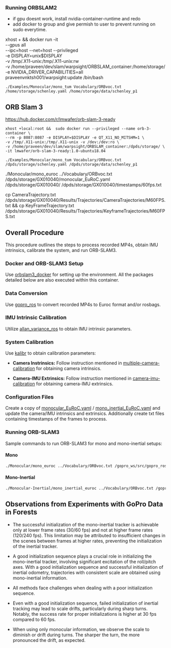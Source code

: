 
### Running ORBSLAM2

- if gpu doesnt work, install nvidia-container-runtime and redo
- add docker to group and give permish to user to prevent running on sudo everytime.


xhost + && docker run -it \
--gpus all \
--ipc=host --net=host --privileged \
-e DISPLAY=unix$DISPLAY \
-v /tmp/.X11-unix:/tmp/.X11-unix:rw \
-v /home/praveen/dev/slam/warpsight/ORBSLAM_container:/home/storage/ \
-e NVIDIA_DRIVER_CAPABILITIES=all \
praveenvnktsh001/warpsight:update /bin/bash


```
./Examples/Monocular/mono_tum Vocabulary/ORBvoc.txt /home/storage/schenley.yaml /home/storage/data/schenley_p1
```


## ORB Slam 3

https://hub.docker.com/r/lmwafer/orb-slam-3-ready

```
xhost +local:root &&  sudo docker run --privileged --name orb-3-container \
--rm -p 8087:8087 -e DISPLAY=$DISPLAY -e QT_X11_NO_MITSHM=1 \
-v /tmp/.X11-unix:/tmp/.X11-unix -v /dev:/dev:ro \
-v /home/praveen/dev/slam/warpsight/ORBSLAM_container:/dpds/storage/ \
-it lmwafer/orb-slam-3-ready:1.0-ubuntu18.04 
```

```
./Examples/Monocular/mono_tum Vocabulary/ORBvoc.txt /dpds/storage/schenley.yaml /dpds/storage/data/schenley_p1
```


<!-- EUROC -->
./Monocular/mono_euroc ../Vocabulary/ORBvoc.txt /dpds/storage/GX010040/monocular_EuRoC.yaml /dpds/storage/GX010040/ /dpds/storage/GX010040/timestamps/60fps.txt

cp CameraTrajectory.txt /dpds/storage/GX010040/Results/Trajectories/CameraTrajectories/M60FPS.txt && cp KeyFrameTrajectory.txt /dpds/storage/GX010040/Results/Trajectories/KeyframeTrajectories/M60FPS.txt

## Overall Procedure

This procedure outlines the steps to process recorded MP4s, obtain IMU intrinsics, calibrate the system, and run ORB-SLAM3.

### Docker and ORB-SLAM3 Setup

Use [orbslam3_docker](https://github.com/jahaniam/orbslam3_docker) for setting up the environment. All the packages detailed below are also executed within this container.


### Data Conversion

Use [gopro_ros](https://github.com/AutonomousFieldRoboticsLab/gopro_ros) to convert recorded MP4s to Euroc format and/or rosbags.

### IMU Intrinsic Calibration

Utilize [allan_variance_ros](https://github.com/ori-drs/allan_variance_ros) to obtain IMU intrinsic parameters.

### System Calibration

Use [kalibr](https://github.com/ethz-asl/kalibr) to obtain calibration parameters:

- **Camera Instrinsics:**
  Follow instruction mentioned in [multiple-camera-calibration](https://github.com/ethz-asl/kalibr/wiki/multiple-camera-calibration) for obtaining camera intrinsics.

- **Camera-IMU Extrinsics:**
  Follow instruction mentioned  in [camera-imu-calibration](https://github.com/ethz-asl/kalibr/wiki/camera-imu-calibration) for obtaining camera-IMU extrinsics.


### Configuration Files 

Create a copy of [monocular_EuRoC.yaml](config%2Fmonocular_EuRoC.yaml) / [mono_inertial_EuRoC.yaml](config%2Fmono_inertial_EuRoC.yaml) and update the camera/IMU intrinsics and extrinsics. Additionally create txt files containing timestamps of the frames to process. 

### Running ORB-SLAM3

Sample commands to run ORB-SLAM3 for mono and mono-inertial setups:

#### Mono

```bash
./Monocular/mono_euroc ../Vocabulary/ORBvoc.txt /gopro_ws/src/gopro_ros/data/GX010035/EuRoC.yaml /gopro_ws/src/gopro_ros/data/GX010035 /gopro_ws/src/gopro_ros/data/GX010035/EuRoC_timestamps_30fps.txt
```

#### Mono-Inertial

```bash
./Monocular-Inertial/mono_inertial_euroc ../Vocabulary/ORBvoc.txt /gopro_ws/src/gopro_ros/data/GX010035/EuRoC_MI.yaml /gopro_ws/src/gopro_ros/data/GX010035 /gopro_ws/src/gopro_ros/data/GX010035/EuRoC_timestamps_30fps.txt

```

## Observations from Experiments with GoPro Data in Forests

- The successful initialization of the mono-inertial tracker is achievable only at lower frame rates (30/60 fps) and not at higher frame rates (120/240 fps). This limitation may be attributed to insufficient changes in the scenes between frames at higher rates, preventing the initialization of the inertial tracker.

- A good initialization sequence plays a crucial role in initializing the mono-inertial tracker, involving significant excitation of the roll/pitch axes. With a good initialization sequence and successful initialization of inertial odometry, trajectories with consistent scale are obtained using mono-inertial information.

- All methods face challenges when dealing with a poor initialization sequence.

- Even with a good initialization sequence, failed initialization of inertial tracking may lead to scale drifts, particularly during sharp turns. Notably, the success rate for proper initializations is higher at 30 fps compared to 60 fps.

- When using only monocular information, we observe the scale to diminish or drift during turns. The sharper the turn, the more pronounced the drift, as expected.
